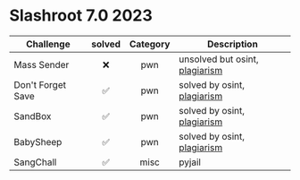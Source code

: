 # Slashroot 7.0 2023

| Challenge | solved | Category | Description | 
| --- | :---: | :---: | --- |
| Mass Sender | ❌ | pwn | unsolved but osint, [plagiarism](https://github.com/project-sekai-ctf/sekaictf-2023/tree/52ac5939d255a07c2c723dee5ad09e5c32140471/pwn/text-sender) |
| Don't Forget Save | ✅ | pwn | solved by osint, [plagiarism](https://satoooon1024.hatenablog.com/entry/2022/10/04/SekaiCTF_2022_Writeup#SaveMe-44-solves) |
| SandBox | ✅ | pwn | solved by osint, [plagiarism](https://github.com/Social-Engineering-Experts/SEETF-2023-Public/tree/main/challs/pwn/SaaS) |
| BabySheep | ✅ | pwn | solved by osint, [plagiarism](https://github.com/Social-Engineering-Experts/SEETF-2023-Public/tree/main/challs/pwn/babySheep) |
| SangChall | ✅ | misc | pyjail |